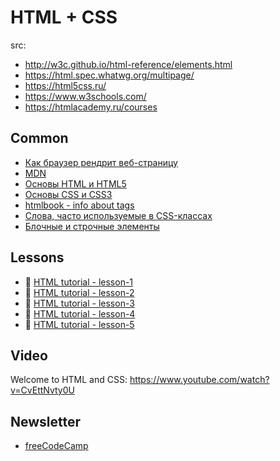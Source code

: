 # HTML + CSS

src:  
 - http://w3c.github.io/html-reference/elements.html
 - https://html.spec.whatwg.org/multipage/
 - https://html5css.ru/
 - https://www.w3schools.com/
 - https://htmlacademy.ru/courses

## Common

- [Как браузер рендрит веб-страницу][0]
- [MDN][1]
- [Основы HTML и HTML5][2]
- [Основы CSS и CSS3][3]
- [htmlbook - info about tags][10]
- [Слова, часто используемые в CSS-классах][11]
- [Блочные и строчные элементы][12]

[0]: https://webdevblog.ru/kak-brauzer-renderit-veb-stranicu/
[1]: https://developer.mozilla.org/en-US/
[2]: https://html5book.ru/html-html5/
[3]: https://html5book.ru/css-css3/
[10]: http://htmlbook.ru/
[11]: https://github.com/yoksel/common-words
[12]: https://html5book.ru/block-inline-elements/

## Lessons

- :page_with_curl: [HTML tutorial - lesson-1](./lessons/l-1/readme.md)
- :page_with_curl: [HTML tutorial - lesson-2](./lessons/l-2/readme.md)
- :page_with_curl: [HTML tutorial - lesson-3](./lessons/l-3/readme.md)
- :page_with_curl: [HTML tutorial - lesson-4](./lessons/l-4/readme.md)
- :page_with_curl: [HTML tutorial - lesson-5](./lessons/l-5/readme.md)

## Video

Welcome to HTML and CSS: https://www.youtube.com/watch?v=CvEttNvty0U

## Newsletter

- [freeCodeCamp][100]

[100]: https://www.freecodecamp.org/news
